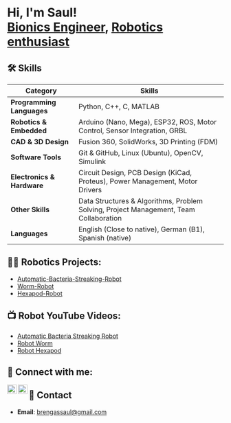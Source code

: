 <h1>Hi, I'm Saul! <br/><a href="https://github.com/Brengas">Bionics Engineer</a>, <a href="https://www.linkedin.com/in/saul-bringas/">Robotics enthusiast</a>


## 🛠️ Skills

| **Category**              | **Skills**                                                                                       |
|---------------------------|--------------------------------------------------------------------------------------------------|
| **Programming Languages** | Python, C++, C, MATLAB                                                                           |
| **Robotics & Embedded**   | Arduino (Nano, Mega), ESP32, ROS, Motor Control, Sensor Integration, GRBL                         | 
| **CAD & 3D Design**       | Fusion 360, SolidWorks, 3D Printing (FDM)                                                        |
| **Software Tools**        | Git & GitHub, Linux (Ubuntu), OpenCV, Simulink                                                   |
| **Electronics & Hardware**| Circuit Design, PCB Design (KiCad, Proteus), Power Management, Motor Drivers                     |
| **Other Skills**          | Data Structures & Algorithms, Problem Solving, Project Management, Team Collaboration            |
| **Languages**             | English (Close to native), German (B1), Spanish (native)                                         |

## 👨‍💻 Robotics Projects:

- [Automatic-Bacteria-Streaking-Robot](https://github.com/Brengas/Automatic-Bacteria-Streaking-Robot)
- [Worm-Robot](https://github.com/Brengas/Worm-Robot)
- [Hexapod-Robot](https://github.com/Brengas/Hexapod-Robot)

## 📺 Robot YouTube Videos:  
- [Automatic Bacteria Streaking Robot](https://www.youtube.com/shorts/pXCyQN5C-c0) 
- [Robot Worm](https://www.youtube.com/shorts/ToYCTjIG7vk)
- [Robot Hexapod](https://www.youtube.com/shorts/8HReUtSeT0g)

<h2> 🤳 Connect with me:</h2>

[<img align="left" alt="Saul Bringas | YouTube" width="22px" src="https://cdn.jsdelivr.net/npm/simple-icons@v3/icons/youtube.svg" />][youtube]
[<img align="left" alt="Saul Bringas | LinkedIn" width="22px" src="https://cdn.jsdelivr.net/npm/simple-icons@v3/icons/linkedin.svg" />][linkedin]


[youtube]: https://www.youtube.com/@saulbringas
[linkedin]: https://www.linkedin.com/in/saul-bringas/

## 📧 Contact

- **Email**: [brengassaul@gmail.com](mailto:brengassaul@gmail.com)  


